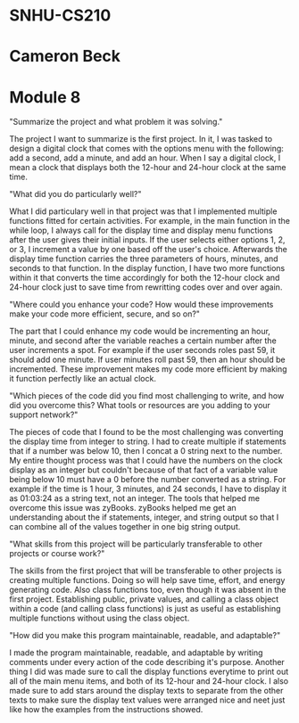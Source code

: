 # SNHU-CS210
# Cameron Beck
# Module 8

"Summarize the project and what problem it was solving."

The project I want to summarize is the first project. In it, I was tasked to design a digital clock that comes with the options menu with the following: add a second, add a minute, and add an hour. When I say a digital clock, I mean a clock that displays both the 12-hour and 24-hour clock at the same time.

"What did you do particularly well?"

What I did particulary well in that project was that I implemented multiple functions fitted for certain activities. For example, in the main function in the while loop, I always call for the display time and display menu functions after the user gives their initial inputs. If the user selects either options 1, 2, or 3, I increment a value by one based off the user's choice. Afterwards the display time function carries the three parameters of hours, minutes, and seconds to that function. In the display function, I have two more functions within it that converts the time accordingly for both the 12-hour clock and 24-hour clock just to save time from rewritting codes over and over again.

"Where could you enhance your code? How would these improvements make your code more efficient, secure, and so on?"

The part that I could enhance my code would be incrementing an hour, minute, and second after the variable reaches a certain number after the user increments a spot. For example if the user seconds roles past 59, it should add one minute. If user minutes roll past 59, then an hour should be incremented. These improvement makes my code more efficient by making it function perfectly like an actual clock.

"Which pieces of the code did you find most challenging to write, and how did you overcome this? What tools or resources are you adding to your support network?"

The pieces of code that I found to be the most challenging was converting the display time from integer to string. I had to create multiple if statements that if a number was below 10, then I concat a 0 string next to the number. My entire thought process was that I could have the numbers on the clock display as an integer but couldn't because of that fact of a variable value being below 10 must have a 0 before the number converted as a string. For example if the time is 1 hour, 3 minutes, and 24 seconds, I have to display it as 01:03:24 as a string text, not an integer. The tools that helped me overcome this issue was zyBooks. zyBooks helped me get an understanding about the if statements, integer, and string output so that I can combine all of the values together in one big string output.

"What skills from this project will be particularly transferable to other projects or course work?"

The skills from the first project that will be transferable to other projects is creating multiple functions. Doing so will help save time, effort, and energy generating code. Also class functions too, even though it was absent in the first project. Establishing public, private values, and calling a class object within a code (and calling class functions) is just as useful as establishing multiple functions without using the class object.

"How did you make this program maintainable, readable, and adaptable?"

I made the program maintainable, readable, and adaptable by writing comments under every action of the code describing it's purpose. Another thing I did was made sure to call the display functions everytime to print out all of the main menu items, and both of its 12-hour and 24-hour clock. I also made sure to add stars around the display texts to separate from the other texts to make sure the display text values were arranged nice and neet just like how the examples from the instructions showed.
